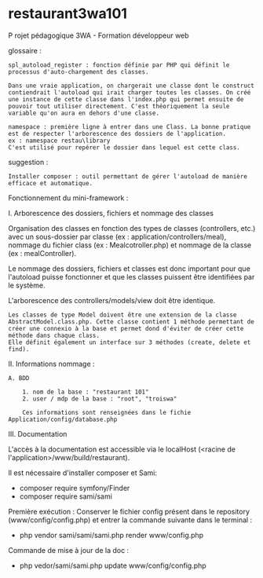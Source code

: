 # restaurant3wa101
P rojet pédagogique 3WA - Formation développeur web

glossaire :

    spl_autoload_register : fonction définie par PHP qui définit le processus d'auto-chargement des classes.

    Dans une vraie application, on chargerait une classe dont le construct contiendrait l'autoload qui irait charger toutes les classes. On créé une instance de cette classe dans l'index.php qui permet ensuite de pouvoir tout utiliser directement. C'est théoriquement la seule variable qu'on aura en dehors d'une classe.

    namespace : première ligne à entrer dans une Class. La bonne pratique est de respecter l'arborescence des dossiers de l'application.
    ex : namespace restau\library
    C'est utilisé pour repérer le dossier dans lequel est cette class.



suggestion :

    Installer composer : outil permettant de gérer l'autoload de manière efficace et automatique.


Fonctionnement du mini-framework :

I. Arborescence des dossiers, fichiers et nommage des classes

  Organisation des classes en fonction des types de classes (controllers, etc.) avec un sous-dossier par classe (ex : application/controllers/meal), nommage du fichier class (ex : Mealcotroller.php) et nommage de la classe (ex : mealController).

  Le nommage des dossiers, fichiers et classes est donc important pour que l'autoload puisse fonctionner et que les classes puissent être identifiées par le système.

  L'arborescence des controllers/models/view doit être identique.

	Les classes de type Model doivent être une extension de la classe AbstractModel.class.php. Cette classe contient 1 méthode permettant de créer une connexio à la base et permet dond d'éviter de créer cette méthode dans chaque class.
	Elle définit également un interface sur 3 méthodes (create, delete et find).

II. Informations nommage :

	A. BDD

		1. nom de la base : "restaurant 101"
		2. user / mdp de la base : "root", "troiswa"

		Ces informations sont renseignées dans le fichie Application/config/database.php

III. Documentation

L'accès à la documentation est accessible via le localHost (<racine de l'application>/www/build/restaurant).

  Il est nécessaire d'installer composer et Sami:
  - composer require symfony/Finder
  - composer require sami/sami

  Première exécution :
  Conserver le fichier config présent dans le repository (www/config/config.php) et entrer la commande suivante dans le terminal :

  - php vendor sami/sami/sami.php render www/config.php

  Commande de mise à jour de la doc :
  - php vedor/sami/sami.php update www/config/config.php
